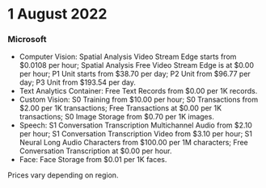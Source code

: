 # 1 August 2022

### Microsoft

- Computer Vision: Spatial Analysis Video Stream Edge starts from $0.0108 per hour; Spatial Analysis Free Video Stream Edge is at $0.00 per hour; P1 Unit starts from $38.70 per day; P2 Unit from $96.77 per day; P3 Unit from $193.54 per day.
- Text Analytics Container: Free Text Records from $0.00 per 1K records.
- Custom Vision: S0 Training from $10.00 per hour; S0 Transactions from $2.00 per 1K transactions; Free Transactions at $0.00 per 1K transactions; S0 Image Storage from $0.70 per 1K images.
- Speech: S1 Conversation Transcription Multichannel Audio from $2.10 per hour; S1 Conversation Transcription Video from $3.10 per hour; S1 Neural Long Audio Characters from $100.00 per 1M characters; Free Conversation Transcription at $0.00 per hour.
- Face: Face Storage from $0.01 per 1K faces.

Prices vary depending on region.